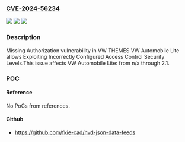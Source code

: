 ### [CVE-2024-56234](https://cve.mitre.org/cgi-bin/cvename.cgi?name=CVE-2024-56234)
![](https://img.shields.io/static/v1?label=Product&message=VW%20Automobile%20Lite&color=blue)
![](https://img.shields.io/static/v1?label=Version&message=n%2Fa%3C%3D%202.1%20&color=brighgreen)
![](https://img.shields.io/static/v1?label=Vulnerability&message=CWE-862%20Missing%20Authorization&color=brighgreen)

### Description

Missing Authorization vulnerability in VW THEMES VW Automobile Lite allows Exploiting Incorrectly Configured Access Control Security Levels.This issue affects VW Automobile Lite: from n/a through 2.1.

### POC

#### Reference
No PoCs from references.

#### Github
- https://github.com/fkie-cad/nvd-json-data-feeds

